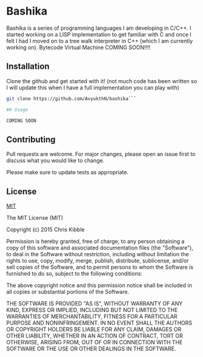 # Bashika
Bashika is a series of programming languages I am developing in C/C++. I started working on a LISP implementation to get familiar with C and once I felt I had I moved on to a tree walk interpreter in C++ (which I am currently working on). Bytecode Virtual Machine COMING SOON!!!!

## Installation

Clone the github and get started with it! (not much code has been written so I will update this when I have a full implementation you can play with)

```bash
git clone https://github.com/AvyukthN/bashika```

## Usage

COMING SOON
```

## Contributing

Pull requests are welcome. For major changes, please open an issue first
to discuss what you would like to change.

Please make sure to update tests as appropriate.

## License

[MIT](https://choosealicense.com/licenses/mit/)

The MIT License (MIT)

Copyright (c) 2015 Chris Kibble

Permission is hereby granted, free of charge, to any person obtaining a copy of this software and associated documentation files (the "Software"), to deal in the Software without restriction, including without limitation the rights to use, copy, modify, merge, publish, distribute, sublicense, and/or sell copies of the Software, and to permit persons to whom the Software is furnished to do so, subject to the following conditions:

The above copyright notice and this permission notice shall be included in all copies or substantial portions of the Software.

THE SOFTWARE IS PROVIDED "AS IS", WITHOUT WARRANTY OF ANY KIND, EXPRESS OR IMPLIED, INCLUDING BUT NOT LIMITED TO THE WARRANTIES OF MERCHANTABILITY, FITNESS FOR A PARTICULAR PURPOSE AND NONINFRINGEMENT. IN NO EVENT SHALL THE AUTHORS OR COPYRIGHT HOLDERS BE LIABLE FOR ANY CLAIM, DAMAGES OR OTHER LIABILITY, WHETHER IN AN ACTION OF CONTRACT, TORT OR OTHERWISE, ARISING FROM, OUT OF OR IN CONNECTION WITH THE SOFTWARE OR THE USE OR OTHER DEALINGS IN THE SOFTWARE.
